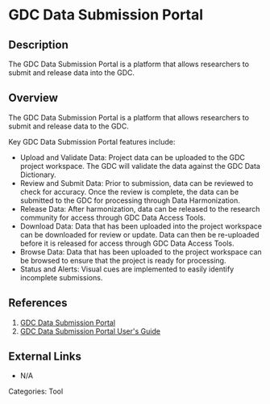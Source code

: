 # GDC Data Submission Portal #
## Description ##
The GDC Data Submission Portal is a platform that allows researchers to submit and release data into the GDC.
## Overview ##
The GDC Data Submission Portal is a platform that allows researchers to submit and release data to the GDC. 

Key GDC Data Submission Portal features include:

* Upload and Validate Data: Project data can be uploaded to the GDC project workspace. The GDC will validate the data against the   GDC Data Dictionary.
* Review and Submit Data: Prior to submission, data can be reviewed to check for accuracy. Once the review is complete, the data can be submitted to the GDC for processing through   Data Harmonization.
* Release Data: After harmonization, data can be released to the research community for access through GDC Data Access Tools.
* Download Data: Data that has been uploaded into the project workspace can be downloaded for review or update. Data can then be re-uploaded before it is released for access through   GDC Data Access Tools.
* Browse Data: Data that has been uploaded to the project workspace can be browsed to ensure that the project is ready for processing.
* Status and Alerts: Visual cues are implemented to easily identify incomplete submissions.

## References ##
1. [GDC Data Submission Portal](https://gdc-portal.nci.nih.gov/submission/login?next=%2Fsubmission%2F)
2. [GDC Data Submission Portal User's Guide](https://docs.gdc.cancer.gov/Data_Submission_Portal/Users_Guide/Getting_Started/)

## External Links ##
* N/A

Categories: Tool

